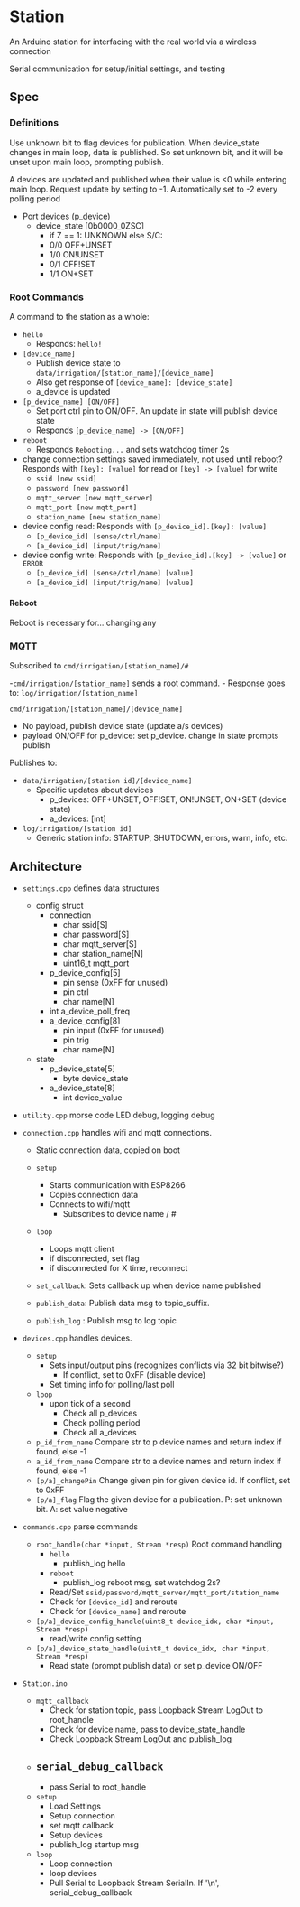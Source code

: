 
# Station

An Arduino station for interfacing with the real world via a wireless connection

Serial communication for setup/initial settings, and testing

## Spec

### Definitions
Use unknown bit to flag devices for publication. When device_state changes in main loop, data is published. So set unknown bit, and it will be unset upon main loop, prompting publish.

A devices are updated and published when their value is <0 while entering main loop. Request update by setting to -1. Automatically set to -2 every polling period

- Port devices (p_device)
    - device_state [0b0000_0ZSC]
        - if Z == 1: UNKNOWN else S/C:
        - 0/0 OFF+UNSET
        - 1/0 ON!UNSET
        - 0/1 OFF!SET
        - 1/1 ON+SET

### Root Commands
A command to the station as a whole:
- `hello`
    - Responds: `hello!`
- `[device_name]`
    - Publish device state to `data/irrigation/[station_name]/[device_name]`
    - Also get response of `[device_name]: [device_state]`
    - a_device is updated
- `[p_device_name] [ON/OFF]`
    - Set port ctrl pin to ON/OFF. An update in state will publish device state
    - Responds `[p_device_name] -> [ON/OFF]`
- `reboot`
    - Responds `Rebooting...` and sets watchdog timer 2s
- change connection settings saved immediately, not used until reboot? Responds with `[key]: [value]` for read or `[key] -> [value]` for write
    - `ssid [new ssid]`
    - `password [new password]`
    - `mqtt_server [new mqtt_server]`
    - `mqtt_port [new mqtt_port]`
    - `station_name [new station_name]`
- device config read: Responds with `[p_device_id].[key]: [value]`
    - `[p_device_id] [sense/ctrl/name]`
    - `[a_device_id] [input/trig/name]`
- device config write: Responds with `[p_device_id].[key] -> [value]` or `ERROR`
    - `[p_device_id] [sense/ctrl/name] [value]`
    - `[a_device_id] [input/trig/name] [value]`

#### Reboot
Reboot is necessary for... changing any 

### MQTT

Subscribed to `cmd/irrigation/[station_name]/#`

-`cmd/irrigation/[station_name]` sends a root command.
    - Response goes to: `log/irrigation/[station_name]`

`cmd/irrigation/[station_name]/[device_name]`
- No payload, publish device state (update a/s devices)
- payload ON/OFF for p_device: set p_device. change in state prompts publish

Publishes to:
- `data/irrigation/[station id]/[device_name]`
  - Specific updates about devices
    - p_devices: OFF+UNSET, OFF!SET, ON!UNSET, ON+SET (device state)
    - a_devices: [int]
- `log/irrigation/[station id]`
  - Generic station info: STARTUP, SHUTDOWN, errors, warn, info, etc.


## Architecture

- `settings.cpp` defines data structures
    - config struct
        - connection
            - char ssid[S]
            - char password[S]
            - char mqtt_server[S]
            - char station_name[N]
            - uint16_t mqtt_port
        - p_device_config[5]
            - pin sense (0xFF for unused)
            - pin ctrl
            - char name[N]
        - int a_device_poll_freq
        - a_device_config[8]
            - pin input (0xFF for unused)
            - pin trig
            - char name[N]
    - state
        - p_device_state[5]
            - byte device_state
        - a_device_state[8]
            - int device_value

- `utility.cpp` morse code LED debug, logging debug

- `connection.cpp` handles wifi and mqtt connections. 
    - Static connection data, copied on boot
    - `setup`
        - Starts communication with ESP8266
        - Copies connection data
        - Connects to wifi/mqtt
            - Subscribes to device name / #
    - `loop`
        - Loops mqtt client
        - if disconnected, set flag
        - if disconnected for X time, reconnect

    - `set_callback`: Sets callback up when device name published
    - `publish_data`: Publish data msg to topic_suffix.
    - `publish_log` : Publish msg to log topic

- `devices.cpp` handles devices.
    - `setup`
        - Sets input/output pins (recognizes conflicts via 32 bit bitwise?)
            - If conflict, set to 0xFF (disable device)
        - Set timing info for polling/last poll
    - `loop`
        - upon tick of a second
            - Check all p_devices
            - Check polling period
            - Check all a_devices
    - `p_id_from_name` Compare str to p device names and return index if found, else -1
    - `a_id_from_name` Compare str to a device names and return index if found, else -1
    - `[p/a]_changePin` Change given pin for given device id. If conflict, set to 0xFF
    - `[p/a]_flag` Flag the given device for a publication. P: set unknown bit. A: set value negative

- `commands.cpp` parse commands
    - `root_handle(char *input, Stream *resp)` Root command handling
        - `hello`
            - publish_log hello
        - `reboot`
            - publish_log reboot msg, set watchdog 2s?
        - Read/Set `ssid/password/mqtt_server/mqtt_port/station_name`
        - Check for `[device_id]` and reroute
        - Check for `[device_name]` and reroute
    - `[p/a]_device_config_handle(uint8_t device_idx, char *input, Stream *resp)`
        - read/write config setting
    - `[p/a]_device_state_handle(uint8_t device_idx, char *input, Stream *resp)`
        - Read state (prompt publish data) or set p_device ON/OFF

- `Station.ino`
    - `mqtt_callback`
        - Check for station topic, pass Loopback Stream LogOut to root_handle
        - Check for device name, pass to device_state_handle
        - Check Loopback Stream LogOut and publish_log
    - `serial_debug_callback`
        - 
        - pass Serial to root_handle
    - `setup`
        - Load Settings
        - Setup connection
        - set mqtt callback
        - Setup devices
        - publish_log startup msg
    - `loop`
        - Loop connection
        - loop devices
        - Pull Serial to Loopback Stream SerialIn. If '\n', serial_debug_callback
        


